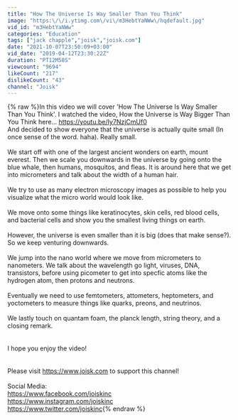```yaml
---
title: "How The Universe Is Way Smaller Than You Think"
image: "https:\/\/i.ytimg.com\/vi\/m3HebtYaNWw\/hqdefault.jpg"
vid_id: "m3HebtYaNWw"
categories: "Education"
tags: ["jack chapple","joisk","joisk.com"]
date: "2021-10-07T23:50:09+03:00"
vid_date: "2019-04-12T23:30:22Z"
duration: "PT12M58S"
viewcount: "9694"
likeCount: "217"
dislikeCount: "43"
channel: "Joisk"
---
```

{% raw %}In this video we will cover 'How The Universe Is Way Smaller Than You Think'. I watched the video, How the Universe is Way Bigger Than You Think here...  <a rel="nofollow" target="blank" href="https://youtu.be/Iy7NzjCmUf0">https://youtu.be/Iy7NzjCmUf0</a> <br />And decided to show everyone that the universe is actually quite small (In once sense of the word. haha). Really small.<br /><br />We start off with one of the largest ancient wonders on earth, mount everest. Then we scale you downwards in the universe by going onto the blue whale, then humans, mosquitos, and fleas. It is around here that we get into micrometers and talk about the width of a human hair. <br /><br />We try to use as many electron microscopy images as possible to help you visualize what the micro world would look like. <br /><br />We move onto some things like keratinocytes, skin cells, red blood cells, and bacterial cells and show you the smallest living things on earth. <br /><br />However, the universe is even smaller than it is big (does that make sense?). So we keep venturing downwards. <br /><br />We jump into the nano world where we move from micrometers to nanometers. We talk about the wavelength go light, viruses, DNA, transistors, before using picometer to get into specfic atoms like the hydrogen atom, then protons and neutrons. <br /><br />Eventually we need to use femtometers, attometers, heptometers, and yoctometers to measure things like quarks, preons, and neutrinos. <br /><br />We lastly touch on quantam foam, the planck length, string theory, and a closing remark.<br /><br /><br />I hope you enjoy the video!<br /><br /><br />Please visit <a rel="nofollow" target="blank" href="https://www.joisk.com">https://www.joisk.com</a> to support this channel!<br /><br />Social Media:<br /><a rel="nofollow" target="blank" href="https://www.facebook.com/joiskinc">https://www.facebook.com/joiskinc</a><br /><a rel="nofollow" target="blank" href="https://www.instagram.com/joiskinc">https://www.instagram.com/joiskinc</a><br /><a rel="nofollow" target="blank" href="https://www.twitter.com/joiskinc">https://www.twitter.com/joiskinc</a>{% endraw %}

